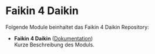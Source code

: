 # Faikin 4 Daikin

Folgende Module beinhaltet das Faikin 4 Daikin Repository:

- __Faikin 4 Daikin__ ([Dokumentation](Faikin%204%20Daikin))  
	Kurze Beschreibung des Moduls.